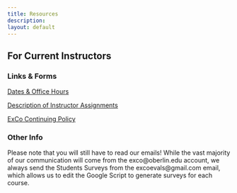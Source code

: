 ```yaml
---
title: Resources
description:
layout: default
---
```

## For Current Instructors

### Links & Forms
[Dates & Office Hours](https://docs.google.com/document/d/1CRQIlq54X07KXBM1HNJ_znDhnaoSRNto9IS8tvJhg1s/edit?usp=sharing)

[Description of Instructor Assignments](https://docs.google.com/document/d/1CRQIlq54X07KXBM1HNJ_znDhnaoSRNto9IS8tvJhg1s/edit?usp=sharing)

[ExCo Continuing Policy](https://docs.google.com/document/d/1xQ5H77gxDD8sVadxTlEydkL2a3riPVineKDa1BXkv7o/edit?usp=sharing)

### Other Info
<p style="text-align: left">Please note that you will still have to read our emails! While the vast majority of our communication will come from the exco@oberlin.edu account, we always send the Students Surveys from the excoevals@gmail.com email, which allows us to edit the Google Script to generate surveys for each course.</p>
